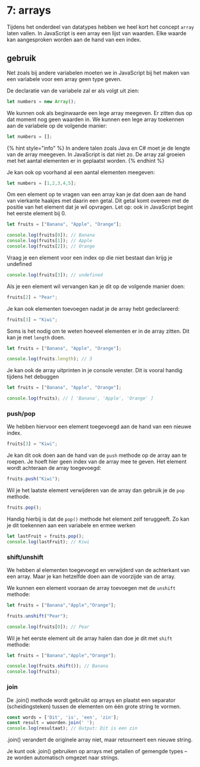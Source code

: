 # 7: arrays

Tijdens het onderdeel van datatypes hebben we heel kort het concept `array` laten vallen. In JavaScript is een array een lijst van waarden. Elke waarde kan aangesproken worden aan de hand van een index.

## gebruik

Net zoals bij andere variabelen moeten we in JavaScript bij het maken van een variabele voor een array geen type geven.

De declaratie van de variabele zal er als volgt uit zien:

```js
let numbers = new Array();
```

We kunnen ook als beginwaarde een lege array meegeven. Er zitten dus op dat moment nog geen waarden in. We kunnen een lege array toekennen aan de variabele op de volgende manier:

```js
let numbers = [];
```

{% hint style="info" %}
In andere talen zoals Java en C# moet je de lengte van de array meegeven. In JavaScript is dat niet zo. De array zal groeien met het aantal elementen er in geplaatst worden.
{% endhint %}

Je kan ook op voorhand al een aantal elementen meegeven:

```js
let numbers = [1,2,3,4,5];
```

Om een element op te vragen van een array kan je dat doen aan de hand van vierkante haakjes met daarin een getal. Dit getal komt overeen met de positie van het element dat je wil opvragen. Let op: ook in JavaScript begint het eerste element bij 0.

```js
let fruits = ["Banana", "Apple", "Orange"];

console.log(fruits[0]); // Banana
console.log(fruits[1]); // Apple
console.log(fruits[2]); // Orange
```

Vraag je een element voor een index op die niet bestaat dan krijg je undefined

```js
console.log(fruits[3]); // undefined
```

Als je een element wil vervangen kan je dit op de volgende manier doen:

```js
fruits[2] = "Pear";
```

Je kan ook elementen toevoegen nadat je de array hebt gedeclareerd:

```js
fruits[3] = "Kiwi";
```

Soms is het nodig om te weten hoeveel elementen er in de array zitten. Dit kan je met `length` doen.

```js
let fruits = ["Banana", "Apple", "Orange"];

console.log(fruits.length); // 3
```

Je kan ook de array uitprinten in je console venster. Dit is vooral handig tijdens het debuggen

```js
let fruits = ["Banana", "Apple", "Orange"];

console.log(fruits); // [ 'Banana', 'Apple', 'Orange' ]
```

### push/pop

We hebben hiervoor een element toegevoegd aan de hand van een nieuwe index.

```js
fruits[3] = "Kiwi";
```

Je kan dit ook doen aan de hand van de `push` methode op de array aan te roepen. Je hoeft hier geen index van de array mee te geven. Het element wordt achteraan de array toegevoegd:

```js
fruits.push("Kiwi");
```

Wil je het laatste element verwijderen van de array dan gebruik je de `pop` methode.

```js
fruits.pop();
```

Handig hierbij is dat de `pop()` methode het element zelf teruggeeft. Zo kan je dit toekennen aan een variabele en ermee werken

```js
let lastFruit = fruits.pop();
console.log(lastFruit); // Kiwi
```

### shift/unshift

We hebben al elementen toegevoegd en verwijderd van de achterkant van een array. Maar je kan hetzelfde doen aan de voorzijde van de array.

We kunnen een element vooraan de array toevoegen met de `unshift` methode:

```js
let fruits = ["Banana","Apple","Orange"];

fruits.unshift("Pear");

console.log(fruits[0]); // Pear
```

Wil je het eerste element uit de array halen dan doe je dit met `shift` methode:

```js
let fruits = ["Banana","Apple","Orange"];

console.log(fruits.shift()); // Banana
console.log(fruits);
```

### join

De .join() methode wordt gebruikt op arrays en plaatst een separator (scheidingsteken) tussen de elementen om één grote string te vormen.
```javascript
const words = ['Dit', 'is', 'een', 'zin'];
const result = woorden.join(' ');
console.log(resultaat); // Output: Dit is een zin 
```

.join() verandert de originele array niet, maar retourneert een nieuwe string.

Je kunt ook .join() gebruiken op arrays met getallen of gemengde types – ze worden automatisch omgezet naar strings.
